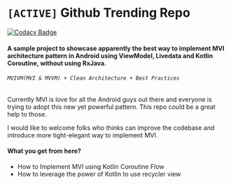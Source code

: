 # ```[ACTIVE]``` Github Trending Repo

[![Codacy Badge](https://api.codacy.com/project/badge/Grade/51dc43ec6f804fd6bdc00fa456dcec3d)](https://www.codacy.com/manual/sayanporya/GithubTrendingRepo-AndroidMVI?utm_source=github.com&amp;utm_medium=referral&amp;utm_content=eco4ndly/GithubTrendingRepo-AndroidMVI&amp;utm_campaign=Badge_Grade)


#### A sample project to showcase apparently the best way to implement MVI architecture pattern in Android using ViewModel, Livedata and Kotlin Coroutine, without using RxJava.

###### ```MVIVM(MVI & MVVM) + Clean Architecture + Best Practices```

Currently MVI is love for all the Android guys out there and everyone is trying to adopt this new yet powerful pattern.
This repo could be a great help to those.

I would like to welcome folks who thinks can improve the codebase and introduce more tight-elegant way to implement MVI.

#### What you get from here?
  - How to Implement MVI using Kotlin Coroutine Flow
  - How to leverage the power of Kotlin to use recycler view

